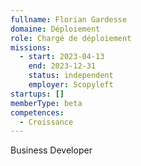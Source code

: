 ```yaml
---
fullname: Florian Gardesse
domaine: Déploiement
role: Chargé de déploiement
missions:
  - start: 2023-04-13
    end: 2023-12-31
    status: independent
    employer: Scopyleft
startups: []
memberType: beta
competences:
  - Croissance
---
```

Business Developer